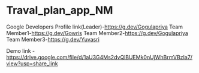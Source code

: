 # Traval_plan_app_NM

Google Developers Profile link(Leader)-https://g.dev/Gogulapriya
                        Team Member1-https://g.dev/Gowris
                        Team Member2-https://g.dev/Gogulapriya
                        Team Member3-https://g.dev/Yuvasri


Demo link - https://drive.google.com/file/d/1aU3G4Ms2dvQlBUEMk0nUjWhBrmVBzIa7/view?usp=share_link
